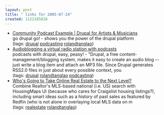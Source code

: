 ```yaml
---
layout: post
title: " links for 2005-07-24"
created: 1122185828
---
```

<ul class="delicious">
	<li>
		<div class="delicious-link"><a href="http://drupalart.org/community-podcast-tutorial">Community Podcast Example | Drupal for Artists & Musicians</a></div>
		<div class="delicious-extended">go drupal go! - shows  you the power of the drupal platform</div>
		<div class="delicious-tags">(tags: <a href="http://del.icio.us/rtanglao/drupal">drupal</a> <a href="http://del.icio.us/rtanglao/podcasting">podcasting</a> <a href="http://del.icio.us/rtanglao/rolandtanglao">rolandtanglao</a>)</div>
	</li>
	<li>
		<div class="delicious-link"><a href="http://www.yelvington.com/item.php?id=1178">Audioblogging a virtual radio station with podcasts</a></div>
		<div class="delicious-extended">podcasts with drupal, easy, peasy! - "Drupal, a free content-management/blogging system, makes it easy to create an audio blog -- just write a blog item and attach an MP3 file. Since Drupal generates RSS2.0 files in just about every possible context, you</div>
		<div class="delicious-tags">(tags: <a href="http://del.icio.us/rtanglao/drupal">drupal</a> <a href="http://del.icio.us/rtanglao/rolandtanglao">rolandtanglao</a> <a href="http://del.icio.us/rtanglao/podcasting">podcasting</a>)</div>
	</li>
	<li>
		<div class="delicious-link"><a href="http://www.oliviertravers.com/archives/2005/07/19/whos-going-to-take-online-real-estate-to-the-next-level/index.php?rss1">Who's Going to Take Online Real Estate to the Next Level?</a></div>
		<div class="delicious-extended">Combine Realtor's MLS-based national (i.e. US) search with HousingMaps UI (because who cares for Craigslist housing listings?), including smart ideas such as a history of past sales as featured by Redfin (who is not alone in overlaying local MLS data on m</div>
		<div class="delicious-tags">(tags: <a href="http://del.icio.us/rtanglao/realestate">realestate</a> <a href="http://del.icio.us/rtanglao/rolandtanglao">rolandtanglao</a>)</div>
	</li>
</ul>


